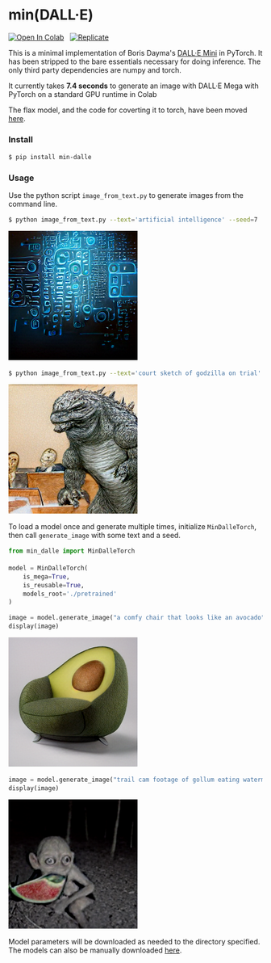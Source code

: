 # min(DALL·E)

[![Open In Colab](https://colab.research.google.com/assets/colab-badge.svg)](https://colab.research.google.com/github/kuprel/min-dalle/blob/main/min_dalle.ipynb) &nbsp;
[![Replicate](https://replicate.com/kuprel/min-dalle/badge)](https://replicate.com/kuprel/min-dalle)

This is a minimal implementation of Boris Dayma's [DALL·E Mini](https://github.com/borisdayma/dalle-mini) in PyTorch.  It has been stripped to the bare essentials necessary for doing inference.  The only third party dependencies are numpy and torch.

It currently takes **7.4 seconds** to generate an image with DALL·E Mega with PyTorch on a standard GPU runtime in Colab

The flax model, and the code for coverting it to torch, have been moved [here](https://github.com/kuprel/min-dalle-flax).

### Install

```zsh
$ pip install min-dalle
```  

### Usage

Use the python script `image_from_text.py` to generate images from the command line.

```zsh
$ python image_from_text.py --text='artificial intelligence' --seed=7
```
![Artificial Intelligence](examples/artificial_intelligence.png)

```zsh
$ python image_from_text.py --text='court sketch of godzilla on trial' --mega
```
![Godzilla Trial](examples/godzilla_on_trial.png)

To load a model once and generate multiple times, initialize `MinDalleTorch`, then call `generate_image` with some text and a seed.

```python
from min_dalle import MinDalleTorch

model = MinDalleTorch(
    is_mega=True, 
    is_reusable=True,
    models_root='./pretrained'
)
```

```python
image = model.generate_image("a comfy chair that looks like an avocado")
display(image)
```
![Avocado Armchair](examples/avocado_armchair.png)

```python
image = model.generate_image("trail cam footage of gollum eating watermelon", seed=1)
display(image)
```
![Gollum Trailcam](examples/gollum_trailcam.png)

Model parameters will be downloaded as needed to the directory specified.  The models can also be manually downloaded [here](https://huggingface.co/kuprel/min-dalle/tree/main).